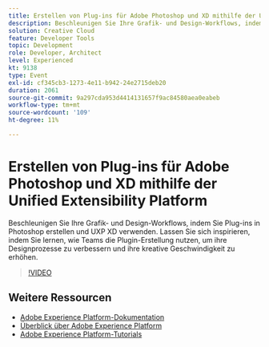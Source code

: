 ```yaml
---
title: Erstellen von Plug-ins für Adobe Photoshop und XD mithilfe der Unified Extensibility Platform
description: Beschleunigen Sie Ihre Grafik- und Design-Workflows, indem Sie Plug-ins in Photoshop erstellen und UXP XD verwenden. Lassen Sie sich inspirieren, indem Sie lernen, wie Teams die Plugin-Erstellung nutzen, um ihre Designprozesse zu verbessern und ihre kreative Geschwindigkeit zu erhöhen.
solution: Creative Cloud
feature: Developer Tools
topic: Development
role: Developer, Architect
level: Experienced
kt: 9138
type: Event
exl-id: cf345cb3-1273-4e11-b942-24e2715deb20
duration: 2061
source-git-commit: 9a297cda953d4414131657f9ac84580aea0eabeb
workflow-type: tm+mt
source-wordcount: '109'
ht-degree: 11%

---
```


# Erstellen von Plug-ins für Adobe Photoshop und XD mithilfe der Unified Extensibility Platform

Beschleunigen Sie Ihre Grafik- und Design-Workflows, indem Sie Plug-ins in Photoshop erstellen und UXP XD verwenden. Lassen Sie sich inspirieren, indem Sie lernen, wie Teams die Plugin-Erstellung nutzen, um ihre Designprozesse zu verbessern und ihre kreative Geschwindigkeit zu erhöhen.

>[!VIDEO](https://video.tv.adobe.com/v/337593/?quality=12&learn=on&hidetitle=true)

## Weitere Ressourcen

- [Adobe Experience Platform-Dokumentation](https://experienceleague.adobe.com/docs/experience-platform.html?lang=de)
- [Überblick über Adobe Experience Platform](https://experienceleague.adobe.com/docs/experience-platform/landing/home.html?lang=de)
- [Adobe Experience Platform-Tutorials](https://experienceleague.adobe.com/docs/platform-learn/tutorials/overview.html?lang=de)
